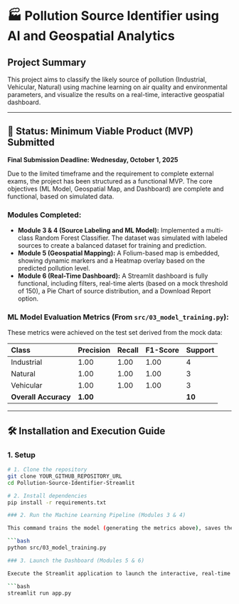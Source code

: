 # 🏭 Pollution Source Identifier using AI and Geospatial Analytics

## Project Summary
This project aims to classify the likely source of pollution (Industrial, Vehicular, Natural) using machine learning on air quality and environmental parameters, and visualize the results on a real-time, interactive geospatial dashboard.

---

## 🚀 Status: Minimum Viable Product (MVP) Submitted

**Final Submission Deadline: Wednesday, October 1, 2025**

Due to the limited timeframe and the requirement to complete external exams, the project has been structured as a functional MVP. The core objectives (ML Model, Geospatial Map, and Dashboard) are complete and functional, based on simulated data.

### Modules Completed:
* **Module 3 & 4 (Source Labeling and ML Model):** Implemented a multi-class Random Forest Classifier. The dataset was simulated with labeled sources to create a balanced dataset for training and prediction.
* **Module 5 (Geospatial Mapping):** A Folium-based map is embedded, showing dynamic markers and a Heatmap overlay based on the predicted pollution level.
* **Module 6 (Real-Time Dashboard):** A Streamlit dashboard is fully functional, including filters, real-time alerts (based on a mock threshold of 150), a Pie Chart of source distribution, and a Download Report option.

### ML Model Evaluation Metrics (From `src/03_model_training.py`):
These metrics were achieved on the test set derived from the mock data:

| Class | Precision | Recall | F1-Score | Support |
| :--- | :--- | :--- | :--- | :--- |
| Industrial | 1.00 | 1.00 | 1.00 | 4 |
| Natural | 1.00 | 1.00 | 1.00 | 3 |
| Vehicular | 1.00 | 1.00 | 1.00 | 3 |
| **Overall Accuracy** | **1.00** | | | **10** |

---

## 🛠️ Installation and Execution Guide

### 1. Setup

```bash
# 1. Clone the repository
git clone YOUR_GITHUB_REPOSITORY_URL
cd Pollution-Source-Identifier-Streamlit

# 2. Install dependencies
pip install -r requirements.txt

### 2. Run the Machine Learning Pipeline (Modules 3 & 4)

This command trains the model (generating the metrics above), saves the model file, and updates the data with the final source predictions used by the dashboard.

```bash
python src/03_model_training.py

### 3. Launch the Dashboard (Modules 5 & 6)

Execute the Streamlit application to launch the interactive, real-time dashboard in your web browser.

```bash
streamlit run app.py
